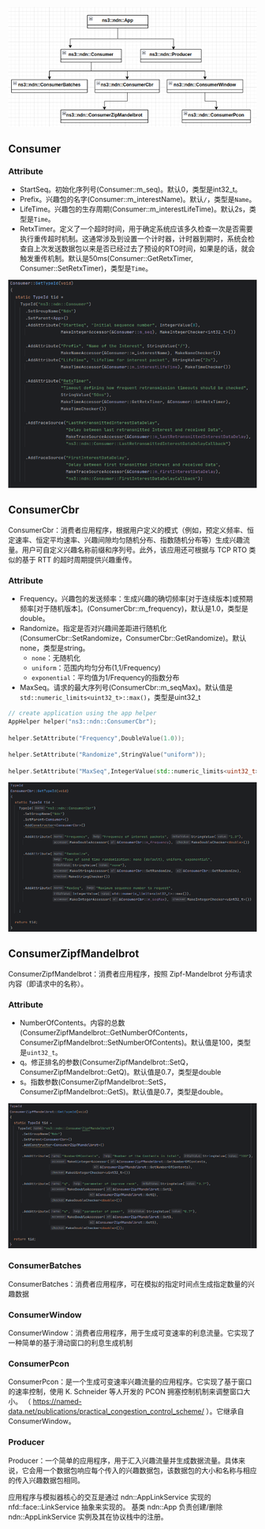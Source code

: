 ![apps](../pictures/apps.png)

## Consumer
### Attribute
+ StartSeq。初始化序列号(Consumer::m_seq)。默认0，类型是int32_t。
+ Prefix。兴趣包的名字(Consumer::m_interestName)。默认`/`，类型是`Name`。
+ LifeTime。兴趣包的生存周期(Consumer::m_interestLifeTime)。默认2s，类型是`Time`。
+ RetxTimer。定义了一个超时时间，用于确定系统应该多久检查一次是否需要执行重传超时机制。这通常涉及到设置一个计时器，计时器到期时，系统会检查自上次发送数据包以来是否已经过去了预设的RTO时间，如果是的话，就会触发重传机制。默认是50ms(Consumer::GetRetxTimer, Consumer::SetRetxTimer)，类型是`Time`。

![Consumer Attribute](../pictures/ndn-consumer.png)
## ConsumerCbr
ConsumerCbr：消费者应用程序，根据用户定义的模式（例如，预定义频率、恒定速率、恒定平均速率、兴趣间隙均匀随机分布、指数随机分布等）生成兴趣流量。用户可自定义兴趣名称前缀和序列号。此外，该应用还可根据与 TCP RTO 类似的基于 RTT 的超时周期提供兴趣重传。

### Attribute
+ Frequency。兴趣包的发送频率：生成兴趣的确切频率[对于连续版本]或预期频率[对于随机版本]。(ConsumerCbr::m_frequency)，默认是1.0，类型是double。
+ Randomize。指定是否对兴趣间差距进行随机化(ConsumerCbr::SetRandomize，ConsumerCbr::GetRandomize)。默认none，类型是string。
  + `none`：无随机化
  + `uniform`：范围内均匀分布(1,1/Frequency)
  + `exponential`：平均值为1/Frequency的指数分布
+ MaxSeq。请求的最大序列号(ConsumerCbr::m_seqMax)。默认值是`std::numeric_limits<uint32_t>::max()`，类型是uint32_t

```cpp
// create application using the app helper
AppHelper helper("ns3::ndn::ConsumerCbr");

helper.SetAttribute("Frequency",DoubleValue(1.0));

helper.SetAttribute("Randomize",StringValue("uniform"));

helper.SetAttribute("MaxSeq",IntegerValue(std::numeric_limits<uint32_t>::max()));
```

![ConsumerCbr Attribute](../pictures/ndn-consumer-cbr.png)

## ConsumerZipfMandelbrot
ConsumerZipfMandelbrot：消费者应用程序，按照 Zipf-Mandelbrot 分布请求内容（即请求中的名称）。
### Attribute
+ NumberOfContents。内容的总数(ConsumerZipfMandelbrot::GetNumberOfContents，ConsumerZipfMandelbrot::SetNumberOfContents)。默认值是100，类型是`uint32_t`。
+ q。修正排名的参数(ConsumerZipfMandelbrot::SetQ，ConsumerZipfMandelbrot::GetQ)。默认值是0.7，类型是double
+ s。指数参数(ConsumerZipfMandelbrot::SetS，ConsumerZipfMandelbrot::GetS)。默认值是0.7，类型是double。

![ConsumerZipfMandelbrot Attribute](../pictures/ndn-consumer-zipf-mandelbrot.png)

### ConsumerBatches
ConsumerBatches：消费者应用程序，可在模拟的指定时间点生成指定数量的兴趣数据

### ConsumerWindow
ConsumerWindow：消费者应用程序，用于生成可变速率的利息流量。它实现了一种简单的基于滑动窗口的利息生成机制

### ConsumerPcon
ConsumerPcon：是一个生成可变速率兴趣流量的应用程序。它实现了基于窗口的速率控制，使用 K. Schneider 等人开发的 PCON 拥塞控制机制来调整窗口大小。 （ https://named-data.net/publications/practical_congestion_control_scheme/ ）。它继承自ConsumerWindow。

### Producer
Producer：一个简单的应用程序，用于汇入兴趣流量并生成数据流量。具体来说，它会用一个数据包响应每个传入的兴趣数据包，该数据包的大小和名称与相应的传入兴趣数据包相同。


应用程序与模拟器核心的交互是通过 ndn::AppLinkService 实现的 nfd::face::LinkService 抽象来实现的。
基类 ndn::App 负责创建/删除 ndn::AppLinkService 实例及其在协议栈中的注册。
